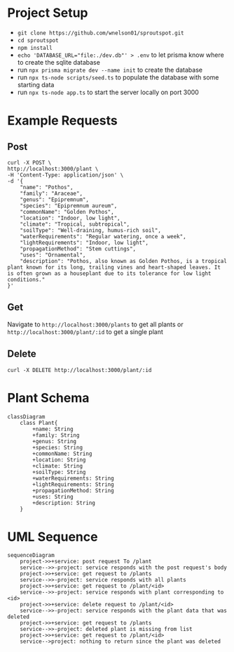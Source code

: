 # Project Setup
- `git clone https://github.com/wnelson01/sproutspot.git`
- `cd sproutspot`
- `npm install`
- `echo 'DATABASE_URL="file:./dev.db"' > .env` to let prisma know where to create the sqlite database
- run `npx prisma migrate dev --name init` to create the database
- run `npx ts-node scripts/seed.ts` to populate the database with some starting data 
- run `npx ts-node app.ts` to start the server locally on port 3000

# Example Requests    
## Post
    curl -X POST \
    http://localhost:3000/plant \
    -H 'Content-Type: application/json' \
    -d '{
        "name": "Pothos",
        "family": "Araceae",
        "genus": "Epipremnum",
        "species": "Epipremnum aureum",
        "commonName": "Golden Pothos",
        "location": "Indoor, low light",
        "climate": "Tropical, subtropical",
        "soilType": "Well-draining, humus-rich soil",
        "waterRequirements": "Regular watering, once a week",
        "lightRequirements": "Indoor, low light",
        "propagationMethod": "Stem cuttings",
        "uses": "Ornamental",
        "description": "Pothos, also known as Golden Pothos, is a tropical plant known for its long, trailing vines and heart-shaped leaves. It is often grown as a houseplant due to its tolerance for low light conditions."
    }'
## Get
Navigate to `http://localhost:3000/plants` to get all plants or `http://localhost:3000/plant/:id` to get a single plant

## Delete
    curl -X DELETE http://localhost:3000/plant/:id


# Plant Schema
```mermaid
classDiagram
    class Plant{
        +name: String
        +family: String
        +genus: String
        +species: String
        +commonName: String
        +location: String
        +climate: String
        +soilType: String
        +waterRequirements: String
        +lightRequirements: String
        +propagationMethod: String
        +uses: String
        +description: String
    }
```

# UML Sequence
```mermaid
sequenceDiagram
    project->>+service: post request To /plant
    service-->>-project: service responds with the post request's body
    project->>+service: get request to /plants
    service-->>-project: service responds with all plants
    project->>+service: get request to /plant/<id>
    service-->>-project: service responds with plant corresponding to <id>
    project->>+service: delete request to /plant/<id>
    service-->>-project: service responds with the plant data that was deleted
    project->>+service: get request to /plants
    service-->>-project: deleted plant is missing from list
    project->>+service: get request to /plant/<id>
    service-->project: nothing to return since the plant was deleted
```
